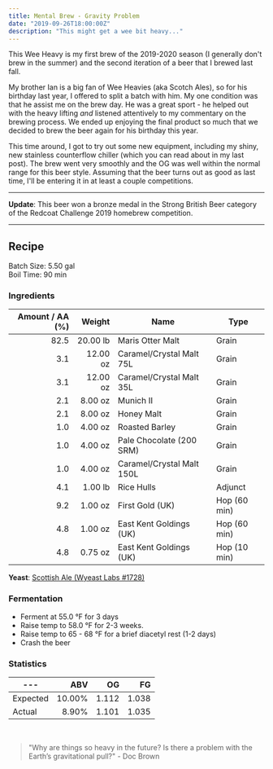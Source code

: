 ```yaml
---
title: Mental Brew - Gravity Problem
date: "2019-09-26T18:00:00Z"
description: "This might get a wee bit heavy..."
---
```


This Wee Heavy is my first brew of the 2019-2020 season (I generally don't brew in the summer) and the second iteration of a beer that I brewed last fall. 

My brother Ian is a big fan of Wee Heavies (aka Scotch Ales), so for his birthday last year, I offered to split a batch with him. My one condition was that he assist me on the brew day. He was a great sport - he helped out with the heavy lifting _and_ listened attentively to my commentary on the brewing process. We ended up enjoying the final product so much that we decided to brew the beer again for his birthday this year.

This time around, I got to try out some new equipment, including my shiny, new stainless counterflow chiller (which you can read about in my last post). The brew went very smoothly and the OG was well within the normal range for this beer style. Assuming that the beer turns out as good as last time, I'll be entering it in at least a couple competitions.

---

**Update**: This beer won a bronze medal in the Strong British Beer category of the Redcoat Challenge 2019 homebrew competition.

---

## Recipe
Batch Size: 5.50 gal<br />
Boil Time: 90 min<br />

### Ingredients
Amount / AA (%) | Weight   | Name                      | Type
---------------:| --------:| ------------------------- | ----
82.5            | 20.00 lb | Maris Otter Malt          | Grain
3.1             | 12.00 oz | Caramel/Crystal Malt 75L  | Grain
3.1             | 12.00 oz | Caramel/Crystal Malt 35L  | Grain
2.1             | 8.00 oz  | Munich II                 | Grain
2.1             | 8.00 oz  | Honey Malt                | Grain
1.0             | 4.00 oz  | Roasted Barley            | Grain
1.0             | 4.00 oz  | Pale Chocolate (200 SRM)  | Grain
1.0             | 4.00 oz  | Caramel/Crystal Malt 150L | Grain
4.1             | 1.00 lb  | Rice Hulls                | Adjunct
9.2             | 1.00 oz  | First Gold (UK)           | Hop (60 min)
4.8             | 1.00 oz  | East Kent Goldings (UK)   | Hop (60 min)
4.8             | 0.75 oz  | East Kent Goldings (UK)   | Hop (10 min)

**Yeast**: [Scottish Ale (Wyeast Labs #1728)](https://wyeastlab.com/yeast-strain/scottish-ale)

### Fermentation
- Ferment at 55.0 °F for 3 days
- Raise temp to 58.0 °F for 2-3 weeks.
- Raise temp to 65 - 68 °F for a brief diacetyl rest (1-2 days) 
- Crash the beer

### Statistics
---      | ABV    | OG    | FG
-------- | ------:| -----:| -----:
Expected | 10.00% | 1.112 | 1.038
Actual   | 8.90%  | 1.101 | 1.035

<br />

> "Why are things so heavy in the future? Is there a problem with the Earth’s gravitational pull?" - Doc Brown

<br />